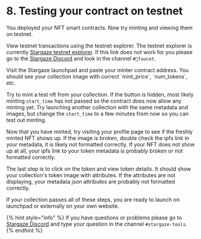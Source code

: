 # 8. Testing your contract on testnet

You deployed your NFT smart contracts. Now try minting and viewing them on testnet.

View testnet transactions using the testnet explorer. The testnet explorer is currently [Stargaze testnet explorer](https://stargaze-testnet-explorer.pages.dev/stargaze). If this link does not work for you please go to the [Stargaze Discord](https://discord.gg/stargaze) and look in the channel `#🚰faucet`.&#x20;

Visit the Stargaze launchpad and paste your minter contract address. You should see your collection image with correct \`mint\_price\`, \`num\_tokens\`, etc.

Try to mint a test nft from your collection. If the button is hidden, most likely minting `start_time` has not passed so the contract does now allow any minting yet. Try launching another collection with the same metadata and images, but change the `start_time` to a few minutes from now so you can test out minting.

Now that you have minted, try visiting your profile page to see if the freshly minted NFT shows up. If the image is broken, double check the ipfs link in your metadata, it is likely not formatted correctly. If your NFT does not show up at all, your ipfs link to your token metadata is probably broken or not formatted correctly.

The last step is to click on the token and view token details. It should show your collection's token image with attributes. If the attributes are not displaying, your metadata json attributes are probably not formatted correctly.

If your collection passes all of these steps, you are ready to launch on launchpad or externally on your own website.

{% hint style="info" %}
If you have questions or problems please go to [Stargaze Discord](https://discord.gg/stargaze)  and type your question in the channel `#stargaze-tools`.
{% endhint %}
